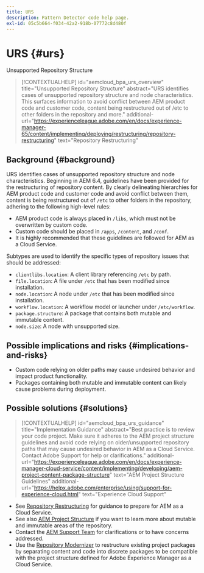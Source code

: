 ```yaml
---
title: URS
description: Pattern Detector code help page.
exl-id: 05c5b664-f034-42a2-918b-07772c8d480f
---
```

# URS {#urs}

Unsupported Repository Structure

>[!CONTEXTUALHELP]
>id="aemcloud_bpa_urs_overview"
>title="Unsupported Repository Structure"
>abstract="URS identifies cases of unsupported repository structure and node characteristics. This surfaces information to avoid conflict between AEM product code and customer code, content being restructured out of /etc to other folders in the repository and more."
>additional-url="https://experienceleague.adobe.com/en/docs/experience-manager-65/content/implementing/deploying/restructuring/repository-restructuring" text="Repository Restructuring"

## Background {#background}

URS identifies cases of unsupported repository structure and node characteristics. Beginning in AEM 6.4, guidelines have been provided for the restructuring of repository content. By clearly delineating hierarchies for AEM product code and customer code and avoid conflict between them, content is being restructured out of `/etc` to other folders in the repository, adhering to the following high-level rules:

* AEM product code is always placed in `/libs`, which must not be overwritten by custom code. 
* Custom code should be placed in `/apps`, `/content`, and `/conf`.
* It is highly recommended that these guidelines are followed for AEM as a Cloud Service.

Subtypes are used to identify the specific types of repository issues that should be addressed:

* `clientlibs.location`: A client library referencing `/etc` by path.
* `file.location`: A file under `/etc` that has been modified since installation.
* `node.location`: A node under `/etc` that has been modified since installation.
* `workflow.location`: A workflow model or launcher under `/etc/workflow`.
* `package.structure`: A package that contains both mutable and immutable content.
* `node.size`: A node with unsupported size.

## Possible implications and risks {#implications-and-risks}

* Custom code relying on older paths may cause undesired behavior and impact product functionality.
* Packages containing both mutable and immutable content can likely cause problems during deployment.

## Possible solutions {#solutions}

>[!CONTEXTUALHELP]
>id="aemcloud_bpa_urs_guidance"
>title="Implementation Guidance"
>abstract="Best practice is to review your code project. Make sure it adheres to the AEM project structure guidelines and avoid code relying on older/unsupported repository paths that may cause undesired behavior in AEM as a Cloud Service. Contact Adobe Support for help or clarifications."
>additional-url="https://experienceleague.adobe.com/en/docs/experience-manager-cloud-service/content/implementing/developing/aem-project-content-package-structure" text="AEM Project Structure Guidelines"
>additional-url="https://helpx.adobe.com/enterprise/using/support-for-experience-cloud.html" text="Experience Cloud Support"

* See [Repository Restructuring](https://experienceleague.adobe.com/en/docs/experience-manager-65/content/implementing/deploying/restructuring/repository-restructuring) for guidance to prepare for AEM as a Cloud Service.
* See also [AEM Project Structure](https://experienceleague.adobe.com/en/docs/experience-manager-cloud-service/content/implementing/developing/aem-project-content-package-structure) if you want to learn more about mutable and immutable areas of the repository.
* Contact the [AEM Support Team](https://helpx.adobe.com/enterprise/using/support-for-experience-cloud.html) for clarifications or to have concerns addressed.
* Use the [Repository Modernizer](https://experienceleague.adobe.com/en/docs/experience-manager-cloud-service/content/migration-journey/refactoring-tools/repo-modernizer#refactoring-tools) to restructure existing project packages by separating content and code into discrete packages to be compatible with the project structure defined for Adobe Experience Manager as a Cloud Service.
